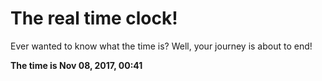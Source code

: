 # The real time clock!

Ever wanted to know what the time is? Well, your journey is about to end!

**The time is Nov 08, 2017, 00:41**